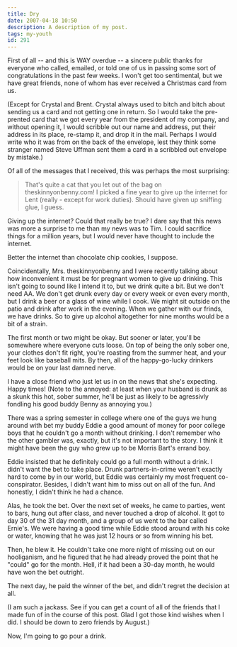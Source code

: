 ```yaml
---
title: Dry
date: 2007-04-18 10:50
description: A description of my post.
tags: my-youth
id: 291
---
```

First of all -- and this is WAY overdue -- a sincere public thanks for everyone who called, emailed, or told one of us in passing some sort of  congratulations in the past few weeks.  I won't get too sentimental, but we have great friends, none of whom has ever received a Christmas card from us.

(Except for Crystal and Brent.  Crystal always used to bitch and bitch about sending us a card and not getting one in return.  So I would take the pre-prented card that we got every year from the president of my company, and without opening it, I would scribble out our name and address, put their address in its place, re-stamp it, and drop it in the mail.  Perhaps I would write who it was from on the back of the envelope, lest they think some stranger named Steve Uffman sent them a card in a scribbled out envelope by mistake.)

Of all of the messages that I received, this was perhaps the most surprising:

<blockquote>
That's quite a cat that you let out of the bag on theskinnyonbenny.com!  I picked a fine year to give up the internet for Lent (really - except for work duties).  Should have given up sniffing glue, I guess.
</blockquote>

Giving up the internet?  Could that really be true?  I dare say that this news was more a surprise to me than my news was to Tim.  I could sacrifice things for a million years, but I would never have thought to include the internet.

Better the internet than chocolate chip cookies, I suppose.

Coincidentally, Mrs. theskinnyonbenny and I were recently talking about how inconvenient it must be for pregnant women to give up drinking.  This isn't going to sound like I intend it to, but we drink quite a bit.  But we don't need AA.  We don't get drunk every day or every week or even every month, but I drink a beer or a glass of wine while I cook.  We might sit outside on the patio and drink after work in the evening.  When we gather with our frinds, we have drinks.  So to give up alcohol altogether for nine months would be a bit of a strain.  

The first month or two might be okay.  But sooner or later, you'll be somewhere where everyone cuts loose.  On top of being the only sober one, your clothes don't fit right, you're roasting from the summer heat, and your feet look like baseball mits.  By then, all of the happy-go-lucky drinkers would be on your last damned nerve.

I have a close friend who just let us in on the news that she's expecting.  Happy times!  (Note to the annoyed:  at least when your husband is drunk as a skunk this hot, sober summer, he'll be just as likely to be agressivly fondling his good buddy Benny as annoying you.)

There was a spring semester in college where one of the guys we hung around with bet my buddy Eddie a good amount of money for poor college boys that he couldn't go a month without drinking.  I don't remember who the other gambler was, exactly, but it's not important to the story.  I think it might have been the guy who grew up to be Morris Bart's errand boy.  

Eddie insisted that he definitely could go a full month without a drink.  I didn't want the bet to take place.  Drunk partners-in-crime weren't exactly hard to come by in our world, but Eddie was certainly my most frequent co-conspirator.  Besides, I didn't want him to miss out on all of the fun.  And honestly, I didn't think he had a chance.

Alas, he took the bet.  Over the next set of weeks, he came to parties, went to bars, hung out after class, and never touched a drop of alcohol.  It got to day 30 of the 31 day month, and a group of us went to the bar called Ernie's.  We were having a good time while Eddie stood around with his coke or water, knowing that he was just 12 hours or so from winning his bet.

Then, he blew it.  He couldn't take one more night of missing out on our hooliganism, and he figured that he had already proved the point that he "could" go for the month.  Hell, if it had been a 30-day month, he would have won the bet outright.

The next day, he paid the winner of the bet, and didn't regret the decision at all.

(I am such a jackass.  See if you can get a count of all of the friends that I made fun of in the course of this post.  Glad I got those kind wishes when I did.  I should be down to zero friends by August.)

Now, I'm going to go pour a drink.

